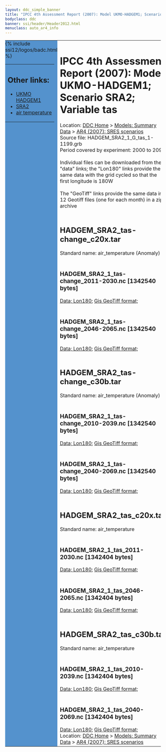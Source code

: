 ```yaml
---
layout: ddc_simple_banner
title: "IPCC 4th Assessment Report (2007): Model UKMO-HADGEM1; Scenario SRA2; Variable tas"
bodyclass: ddc
banner: ssi/header/Header2012.html
menuclass: auto_ar4_info
---
```



<table width="100%" border="0" cellspacing="0" cellpadding="0" style="border-collapse: collapse;">
<tr style="margin:0;padding:0;border:0;">
<td style="margin:0;padding:0;border:0;height:1pt;width:150pt;background:#5492CD;" valign="top" >

<div id="lh-col2" class="auto_ar4_info">
<table class="menumain" bgcolor="#5492CD" cellspacing="0" width="100%" border="0">
<tr><td>
<h2> Other links:</h2>
<ul>
<li><a href="/auto/ar4/model-UKMO-HADGEM1.html">UKMO<br/>HADGEM1</a></li>
<li><a href="/auto/ar4/scenario-SRA2.html">SRA2</a></li>
<li><a href="/auto/ar4/var-air_temperature.html">air temperature</a></li>
</ul>
</td></tr>
{% include ssi12/logos/badc.html %}
</table>
</div>
</td>
<td><h1>IPCC 4th Assessment Report (2007): Model UKMO-HADGEM1; Scenario SRA2; Variable tas</h1>

<!-- Breadcrumb1 -->
<div id="breadcrumb1" align="left">
Location: <a href="/index.html">DDC Home</a> > <a href="/sim/gcm_clim/">Models: Summary Data</a>
> <a href="/sim/gcm_clim/SRES_AR4/index.html">AR4 (2007): SRES scenarios</a>
</div>
<!-- End of Breadcrumb1 -->Source file: HADGEM_SRA2_1_G_tas_1-1199.grb
<br/>
Period covered by experiment: 2000 to 2099<br/>
<br/>Individual files can be downloaded from the "data" links; the "Lon180" links provide the same data
         with the grid cycled so that the first longitude is 180W<br/>
<br/>The "GeoTiff" links provide the same data in 12 Geotiff files (one for each month)
          in a zip archive<br/>
<br/><h2>HADGEM_SRA2_tas-change_c20x.tar</h2>
Standard name: air_temperature (Anomaly)<br>
<br/><h3>HADGEM_SRA2_1_tas-change_2011-2030.nc [1342540 bytes]</h3>
<a href="/cgi-bin/downl/ar4_nc/tas/HADGEM_SRA2_1_tas-change_2011-2030.nc">Data; </a><a href="/cgi-bin/downl/ar4_nc/tas/HADGEM_SRA2_1_tas-change_2011-2030.cyto180.nc"> Lon180</a>; <a href="/cgi-bin/downl/ar4_tif/tas/HADGEM_SRA2_1_tas-change_2011-2030.zip">Gis GeoTiff format; </a><br/>
<br/><h3>HADGEM_SRA2_1_tas-change_2046-2065.nc [1342540 bytes]</h3>
<a href="/cgi-bin/downl/ar4_nc/tas/HADGEM_SRA2_1_tas-change_2046-2065.nc">Data; </a><a href="/cgi-bin/downl/ar4_nc/tas/HADGEM_SRA2_1_tas-change_2046-2065.cyto180.nc"> Lon180</a>; <a href="/cgi-bin/downl/ar4_tif/tas/HADGEM_SRA2_1_tas-change_2046-2065.zip">Gis GeoTiff format; </a><br/>
<br/><h2>HADGEM_SRA2_tas-change_c30b.tar</h2>
Standard name: air_temperature (Anomaly)<br>
<br/><h3>HADGEM_SRA2_1_tas-change_2010-2039.nc [1342540 bytes]</h3>
<a href="/cgi-bin/downl/ar4_nc/tas/HADGEM_SRA2_1_tas-change_2010-2039.nc">Data; </a><a href="/cgi-bin/downl/ar4_nc/tas/HADGEM_SRA2_1_tas-change_2010-2039.cyto180.nc"> Lon180</a>; <a href="/cgi-bin/downl/ar4_tif/tas/HADGEM_SRA2_1_tas-change_2010-2039.zip">Gis GeoTiff format; </a><br/>
<br/><h3>HADGEM_SRA2_1_tas-change_2040-2069.nc [1342540 bytes]</h3>
<a href="/cgi-bin/downl/ar4_nc/tas/HADGEM_SRA2_1_tas-change_2040-2069.nc">Data; </a><a href="/cgi-bin/downl/ar4_nc/tas/HADGEM_SRA2_1_tas-change_2040-2069.cyto180.nc"> Lon180</a>; <a href="/cgi-bin/downl/ar4_tif/tas/HADGEM_SRA2_1_tas-change_2040-2069.zip">Gis GeoTiff format; </a><br/>
<br/><h2>HADGEM_SRA2_tas_c20x.tar</h2>
Standard name: air_temperature<br>
<br/><h3>HADGEM_SRA2_1_tas_2011-2030.nc [1342404 bytes]</h3>
<a href="/cgi-bin/downl/ar4_nc/tas/HADGEM_SRA2_1_tas_2011-2030.nc">Data; </a><a href="/cgi-bin/downl/ar4_nc/tas/HADGEM_SRA2_1_tas_2011-2030.cyto180.nc"> Lon180</a>; <a href="/cgi-bin/downl/ar4_tif/tas/HADGEM_SRA2_1_tas_2011-2030.zip">Gis GeoTiff format; </a><br/>
<br/><h3>HADGEM_SRA2_1_tas_2046-2065.nc [1342404 bytes]</h3>
<a href="/cgi-bin/downl/ar4_nc/tas/HADGEM_SRA2_1_tas_2046-2065.nc">Data; </a><a href="/cgi-bin/downl/ar4_nc/tas/HADGEM_SRA2_1_tas_2046-2065.cyto180.nc"> Lon180</a>; <a href="/cgi-bin/downl/ar4_tif/tas/HADGEM_SRA2_1_tas_2046-2065.zip">Gis GeoTiff format; </a><br/>
<br/><h2>HADGEM_SRA2_tas_c30b.tar</h2>
Standard name: air_temperature<br>
<br/><h3>HADGEM_SRA2_1_tas_2010-2039.nc [1342404 bytes]</h3>
<a href="/cgi-bin/downl/ar4_nc/tas/HADGEM_SRA2_1_tas_2010-2039.nc">Data; </a><a href="/cgi-bin/downl/ar4_nc/tas/HADGEM_SRA2_1_tas_2010-2039.cyto180.nc"> Lon180</a>; <a href="/cgi-bin/downl/ar4_tif/tas/HADGEM_SRA2_1_tas_2010-2039.zip">Gis GeoTiff format; </a><br/>
<br/><h3>HADGEM_SRA2_1_tas_2040-2069.nc [1342404 bytes]</h3>
<a href="/cgi-bin/downl/ar4_nc/tas/HADGEM_SRA2_1_tas_2040-2069.nc">Data; </a><a href="/cgi-bin/downl/ar4_nc/tas/HADGEM_SRA2_1_tas_2040-2069.cyto180.nc"> Lon180</a>; <a href="/cgi-bin/downl/ar4_tif/tas/HADGEM_SRA2_1_tas_2040-2069.zip">Gis GeoTiff format; </a><br/>
<!-- Breadcrumb2 -->
<div id="breadcrumb2" align="left">
Location: <a href="/index.html">DDC Home</a> > <a href="/sim/gcm_clim/">Models: Summary Data</a>
> <a href="/sim/gcm_clim/SRES_AR4/index.html">AR4 (2007): SRES scenarios</a>
</div>
<!-- End of Breadcrumb2 --></td></tr></table>
